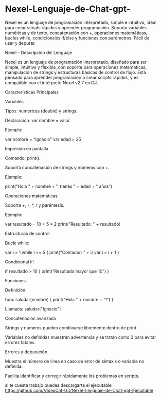 # Nexel-Lenguaje-de-Chat-gpt-
Nexel es un lenguaje de programación interpretado, simple e intuitivo, ideal para crear scripts rápidos y aprender programación. Soporta variables numéricas y de texto, concatenación con +, operaciones matemáticas, bucles while, condicionales if/else y funciones con parámetros. Fácil de usar y depurar.


Nexel – Descripción del Lenguaje

Nexel es un lenguaje de programación interpretado, diseñado para ser simple, intuitivo y flexible, con soporte para operaciones matemáticas, manipulación de strings y estructuras básicas de control de flujo. Está pensado para aprender programación o crear scripts rápidos, y es compatible con el intérprete Nexel v2.7 en C#.

Características Principales

Variables

Tipos: numéricas (double) y strings.

Declaración: var nombre = valor.

Ejemplo:

var nombre = "Ignacio"
var edad = 25


Impresión en pantalla

Comando: print().

Soporta concatenación de strings y números con +.

Ejemplo:

print("Hola " + nombre + ", tienes " + edad + " años")


Operaciones matemáticas

Soporta +, -, *, / y paréntesis.

Ejemplo:

var resultado = 10 + 5 * 2
print("Resultado: " + resultado)


Estructuras de control

Bucle while:

var i = 1
while i <= 5 {
    print("Contador: " + i)
    var i = i + 1
}


Condicional if:

if resultado > 10 {
    print("Resultado mayor que 10")
}


Funciones

Definición:

func saludar(nombre) {
    print("Hola " + nombre + "!")
}


Llamada: saludar("Ignacio")

Concatenación avanzada

Strings y números pueden combinarse libremente dentro de print.

Variables no definidas muestran advertencia y se tratan como 0 para evitar errores fatales.

Errores y depuración

Muestra el número de línea en caso de error de sintaxis o variable no definida.

Facilita identificar y corregir rápidamente los problemas en scripts.

si te cuesta trabajo puedes descargarte el ejecutable https://github.com/VIdeoCat-GD/Nexel-Lenguaje-de-Chat-gpt-Ejecutable
